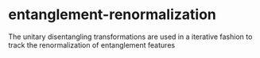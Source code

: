 # entanglement-renormalization
The unitary disentangling transformations are used in a iterative fashion to track the renormalization of entanglement features
